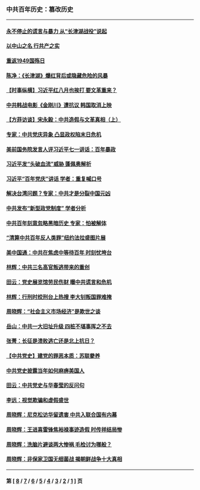 ### 中共百年历史：篡改历史
---
#### [永不停止的谎言与暴力 从“长津湖战役”说起](../../pages/nf1176115/n13494094.md?04220430) 
#### [以中山之名 行共产之实](../../pages/nf1176115/n13346437.md?04220430) 
#### [重返1949国殇日](../../pages/nf1176115/n13346372.md?04220430) 
#### [陈净：《长津湖》爆红背后或隐藏危险的风暴](../../pages/nf1176115/n13314364.md?04220430) 
#### [【时事纵横】习近平红八月也挨打 要文革重来？](../../pages/nf1176115/n13231393.md?04220430) 
#### [中共韩战电影《金刚川》遭抗议 韩国取消上映](../../pages/nf1176115/n13219114.md?04220430) 
#### [【方菲访谈】宋永毅：中共造假与文革真相（上）](../../pages/nf1176115/n13200760.md?04220430) 
#### [专家：中共党庆异象 凸显政权陷末日危机](../../pages/nf1176115/n13067084.md?04220430) 
#### [美前国务院发言人评习近平七一讲话：百年暴政](../../pages/nf1176115/n13066986.md?04220430) 
#### [习近平发“头破血流”威胁 蓬佩奥解析](../../pages/nf1176115/n13063604.md?04220430) 
#### [习近平“百年党庆”讲话 学者：重复喊口号](../../pages/nf1176115/n13061411.md?04220430) 
#### [解决台湾问题？专家：中共才是分裂中国元凶](../../pages/nf1176115/n13060811.md?04220430) 
#### [中共发布“新型政党制度” 学者分析](../../pages/nf1176115/n13056354.md?04220430) 
#### [中共百年刻意忽略黑暗历史 专家：怕被解体](../../pages/nf1176115/n13056056.md?04220430) 
#### [“清算中共百年反人类罪”纽约法拉盛图片展](../../pages/nf1176115/n13052220.md?04220430) 
#### [美中国通：中共在焦虑中等待百年 时刻忧垮台](../../pages/nf1176115/n13048820.md?04220430) 
#### [林辉：中共三名高官叛逃带来的重创](../../pages/nf1176115/n13035206.md?04220430) 
#### [田云：党史展览馆劳民伤财 曝中共谎言和危机](../../pages/nf1176115/n13033900.md?04220430) 
#### [林辉：行刑时绞刑台上热搜 李大钊叛国罪难掩](../../pages/nf1176115/n13031965.md?04220430) 
#### [周晓辉：“社会主义市场经济”是欺世之谈](../../pages/nf1176115/n13024090.md?04220430) 
#### [岳山：中共一大旧址升级 四桩不堪事挥之不去](../../pages/nf1176115/n13021697.md?04220430) 
#### [张菁：长征是溃败逃亡还是北上抗日？](../../pages/nf1176115/n13020585.md?04220430) 
#### [【中共党史】建党的罪恶本质：苏联豢养](../../pages/nf1176115/n13011888.md?04220430) 
#### [中共党史披露当年如何麻痹美国人](../../pages/nf1176115/n12966400.md?04220430) 
#### [田云：中共党史与华春莹的反问句](../../pages/nf1176115/n12765178.md?04220430) 
#### [李远：视觉欺骗和虚假盛世](../../pages/nf1176115/n12993376.md?04220430) 
#### [周晓辉：尼克松访华留遗害 中共入联合国有内幕](../../pages/nf1176115/n12991422.md?04220430) 
#### [周晓辉：王进喜雷锋焦裕禄事迹造假 时传祥结局惨](../../pages/nf1176115/n12985497.md?04220430) 
#### [周晓辉：洗脑片避谈两大惨祸 毛检讨为哪般？](../../pages/nf1176115/n12971285.md?04220430) 
#### [周晓辉：非保家卫国无细菌战 揭朝鲜战争十大真相](../../pages/nf1176115/n12954161.md?04220430) 

---
#### 第 [ [8](./8.md?04220430) / [7](./7.md?04220430) / [6](./6.md?04220430) / [5](./5.md?04220430) / [4](./4.md?04220430) / [3](./3.md?04220430) / [2](./2.md?04220430) / [1](./1.md?04220430) ] 页
